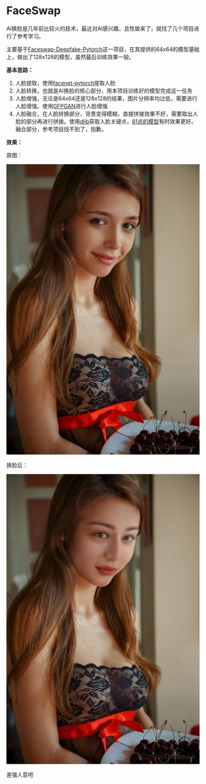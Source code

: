 # FaceSwap

AI换脸是几年前比较火的技术，最近对AI感兴趣，且性致来了，就找了几个项目进行了参考学习。

主要基于[Faceswap-Deepfake-Pytorch](https://github.com/Oldpan/Faceswap-Deepfake-Pytorch)这一项目，在其提供的64x64的模型基础上，做出了128x128的模型，虽然最后训练效果一般。

**基本思路：**

1. 人脸提取，使用[facenet-pytorch](https://github.com/timesler/facenet-pytorch)提取人脸
2. 人脸转换，也就是AI换脸的核心部分，用本项目训练好的模型完成这一任务
3. 人脸增强，无论是64x64还是128x128的结果，图片分辨率均过低，需要进行人脸增强。使用[GFPGAN](https://github.com/TencentARC/GFPGAN)进行人脸增强
4. 人脸融合，在人脸转换部分，背景变得模糊，直接拼接效果不好，需要取出人脸的部分再进行拼接。使用[dlib](https://github.com/davisking/dlib)获取人脸关键点，[81点的模型](https://github.com/codeniko/shape_predictor_81_face_landmarks)有时效果更好。融合部分，参考项目找不到了，抱歉。



**效果：**

原图：

![](demo_res/mila_azul.jpg)

换脸后：

![](demo_res/swaped.jpg)

差强人意吧